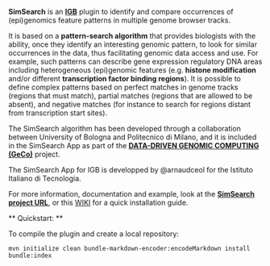 
**SimSearch** is an [**IGB**](http://bioviz.org/igb/) plugin to identify and compare occurrences of (epi)genomics feature patterns in multiple genome browser tracks. 

It is based on a **pattern-search algorithm** that provides biologists   with   the   ability,   once   they   identify   an   interesting genomic  pattern,  to  look  for  similar  occurrences  in  the  data,  thus
facilitating   genomic   data   access   and   use.   For   example,   such patterns   can   describe   gene   expression   regulatory   DNA   areas including   heterogeneous   (epi)genomic   features   (e.g.   **histone modification** and/or different **transcription factor binding regions**). It is possible to define complex patterns based on perfect matches in  genome  tracks  (regions  that  must  match),  partial  matches (regions that are allowed to be absent), and negative matches (for instance  to  search  for  regions  distant  from  transcription  start sites).

The SimSearch algorithm has been developed through a collaboration between University of Bologna and Politecnico di Milano, and it is included in the SimSearch App as part of the [**DATA-DRIVEN GENOMIC COMPUTING
(GeCo)**](http://www.bioinformatics.deib.polimi.it/geco/) project.

The SimSearch App for IGB is developped by @arnaudceol for the Istituto Italiano di Tecnologia.

For more information, documentation and example, look at the [**SimSearch project URL**](https://deib-geco.github.io/simsearch/), or this [WIKI](https://github.com/DEIB-GECO/simsearch/wiki) for a quick installation guide. 


** Quickstart: **

To compile the plugin and create a local repository:

`mvn initialize clean bundle-markdown-encoder:encodeMarkdown install bundle:index`


